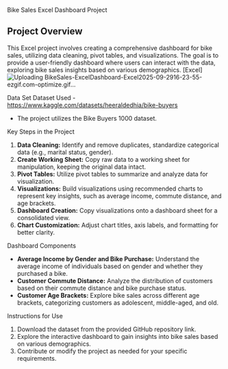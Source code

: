 Bike Sales Excel Dashboard Project

## Project Overview
This Excel project involves creating a comprehensive dashboard for bike sales, utilizing data cleaning, pivot tables, and visualizations. The goal is to provide a user-friendly dashboard where users can interact with the data, exploring bike sales insights based on various demographics.
[Excel] ![Uploading BikeSales-ExcelDashboard-Excel2025-09-2916-23-55-ezgif.com-optimize.gif…]()


Data Set
Dataset Used - https://www.kaggle.com/datasets/heeraldedhia/bike-buyers
- The project utilizes the Bike Buyers 1000 dataset.

Key Steps in the Project
1. **Data Cleaning:** Identify and remove duplicates, standardize categorical data (e.g., marital status, gender).
2. **Create Working Sheet:** Copy raw data to a working sheet for manipulation, keeping the original data intact.
3. **Pivot Tables:** Utilize pivot tables to summarize and analyze data for visualization.
4. **Visualizations:** Build visualizations using recommended charts to represent key insights, such as average income, commute distance, and age brackets.
5. **Dashboard Creation:** Copy visualizations onto a dashboard sheet for a consolidated view.
6. **Chart Customization:** Adjust chart titles, axis labels, and formatting for better clarity.

Dashboard Components
- **Average Income by Gender and Bike Purchase:** Understand the average income of individuals based on gender and whether they purchased a bike.
- **Customer Commute Distance:** Analyze the distribution of customers based on their commute distance and bike purchase status.
- **Customer Age Brackets:** Explore bike sales across different age brackets, categorizing customers as adolescent, middle-aged, and old.

Instructions for Use
1. Download the dataset from the provided GitHub repository link.
2. Explore the interactive dashboard to gain insights into bike sales based on various demographics.
3. Contribute or modify the project as needed for your specific requirements.
